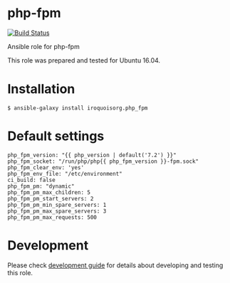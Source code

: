 # php-fpm

[![Build Status](https://travis-ci.com/iroquoisorg/ansible-role-php-fpm.svg?branch=master)](https://travis-ci.com/iroquoisorg/ansible-role-php-fpm)

Ansible role for php-fpm

This role was prepared and tested for Ubuntu 16.04.

# Installation

`$ ansible-galaxy install iroquoisorg.php_fpm`

# Default settings

```
php_fpm_version: "{{ php_version | default('7.2') }}"
php_fpm_socket: "/run/php/php{{ php_fpm_version }}-fpm.sock"
php_fpm_clear_env: 'yes'
php_fpm_env_file: "/etc/environment"
ci_build: false
php_fpm_pm: "dynamic"
php_fpm_pm_max_children: 5
php_fpm_pm_start_servers: 2
php_fpm_pm_min_spare_servers: 1
php_fpm_pm_max_spare_servers: 3
php_fpm_pm_max_requests: 500

```

# Development

Please check [development guide](DEVELOPMENT.md) for details about developing and testing this role.
